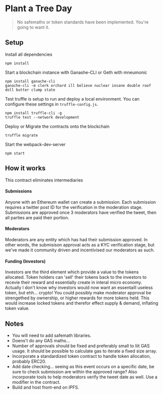 # Plant a Tree Day
> No safemaths or token standards have been implemented.
> You're going to want it.

## Setup
Install all dependencies
```
npm install
```
Start a blockchain instance with Ganashe-CLI or Geth with mneumonic
```
npm install ganache-cli
ganache-cli -m clerk orchard ill believe nuclear insane double roof doll butter clump state
```

Test truffle is setup to run and deploy a local environment. You can configure these settings in `truffle-config.js`.
```
npm install truffle-cli -g
truffle test --network development
```

Deploy or Migrate the contracts onto the blockchain
```
truffle migrate
```

Start the webpack-dev-server
```
npm start
```

## How it works
This contract eliminates intermediaries
#### Submissions
Anyone with an Ethereum wallet can create a submission. Each submission requires a twitter post ID for the verification in the moderation stage. Submissions are approved once 3 moderators have verified the tweet, then all parties are paid their portion.

#### Moderators
Moderators are any entity which has had their submission approved. In other words, the submisison approval acts as a KYC verification stage, but we've made it community driven and incentivised our moderators as such.

#### Funding (Investors)
Investors are the third element which provide a value to the tokens allocated. Token holders can 'sell' their tokens back to the investors to recevie their reward and essentially create in interal micro economy. Actually I don't know why investors would now want an essentaill useless token, but ehh... crypto! You could possibly make moderator approval be strengethed by ownership, or higher rewards for more tokens held. This would increase locked tokens and therefor effect supply & demand, inflating token value.

## Notes
- You will need to add safemath libraries.
- Doens't do any GAS maths...
- Number of approvals should be fixed and preferably small to liit GAS usage. It should be possible to calculate gas to iterate a fixed size array.
- Incorporate a standardized token contract to handle token allocation, probably ERC20.
- Add date checking... seeing as this event occurs on a specific date, be sure to check submission are within the approved range? Also incorporate tools to help moderators verify the tweet date as well. Use a modifier in the contract.
- Build and host front-end on IPFS.